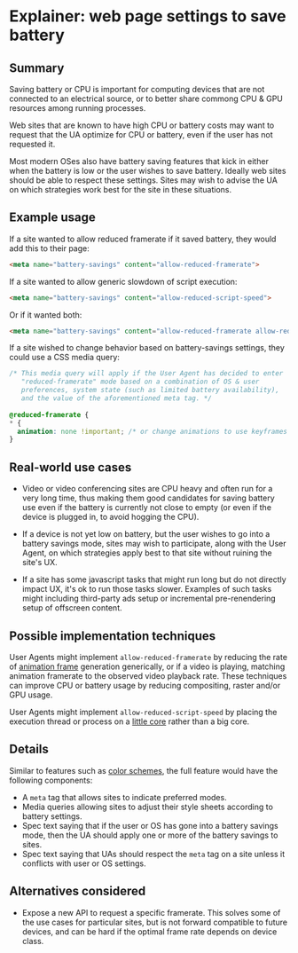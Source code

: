 # Explainer: web page settings to save battery

## Summary

Saving battery or CPU is important for computing devices that are not connected to an electrical source, or to better share commong CPU & GPU resources among running processes.

Web sites that are known to have high CPU or battery costs may want to request that the UA optimize for CPU or battery, even if the user has not requested it.

Most modern OSes also have battery saving features that kick in either when the battery is low or the user wishes to save battery. Ideally web sites should be able to respect these settings. Sites may wish to advise the UA on which strategies work best for the site in these situations.

## Example usage

If a site wanted to allow reduced framerate if it saved battery, they would add this to their page:

```html
<meta name="battery-savings" content="allow-reduced-framerate">
```

If a site wanted to allow generic slowdown of script execution:

```html
<meta name="battery-savings" content="allow-reduced-script-speed">
```

Or if it wanted both:

```html
<meta name="battery-savings" content="allow-reduced-framerate allow-reduced-script-speed">
```


If a site wished to change behavior based on battery-savings settings, they could use a CSS media query:

```css
/* This media query will apply if the User Agent has decided to enter
   "reduced-framerate" mode based on a combination of OS & user
   preferences, system state (such as limited battery availability),
   and the value of the aforementioned meta tag. */
   
@reduced-framerate {
* {
  animation: none !important; /* or change animations to use keyframes optimized for battery-savings */
}
```

## Real-world use cases

* Video or video conferencing sites are CPU heavy and often run for a very long time, thus making them good candidates for saving battery use even if the battery is currently not close to empty (or even if the device is plugged in, to avoid hogging the CPU).

* If a device is not yet low on battery, but the user wishes to go into a battery savings mode, sites may wish to participate, along with the User Agent, on which strategies apply best to that site without ruining the site's UX.

* If a site has some javascript tasks that might run long but do not directly impact UX, it's ok to run those tasks slower. Examples of such tasks might including third-party ads setup or incremental pre-renendering setup of offscreen content.

## Possible implementation techniques

User Agents might implement `allow-reduced-framerate` by reducing the rate of [animation frame](https://html.spec.whatwg.org/multipage/webappapis.html#update-the-rendering) generation generically, or if a video is playing, matching animation framerate to the observed video playback rate. These techniques can improve CPU or battery usage by reducing compositing, raster and/or GPU usage.

User Agents might implement `allow-reduced-script-speed` by placing the execution thread or process on a [little core](https://en.wikipedia.org/wiki/ARM_big.LITTLE) rather than a big core.


## Details

Similar to features such as [color schemes](https://drafts.csswg.org/css-color-adjust/#color-scheme-meta), the full feature would have the following components:

* A `meta` tag that allows sites to indicate preferred modes.
* Media queries allowing sites to adjust their style sheets according to battery settings.
* Spec text saying that if the user or OS has gone into a battery savings mode, then the UA should apply one or more of the battery savings to sites.
* Spec text saying that UAs should respect the `meta` tag on a site unless it conflicts with user or OS settings.

## Alternatives considered

* Expose a new API to request a specific framerate. This solves some of the use cases for particular sites, but is not forward compatible to future devices, and can be hard if the optimal frame rate depends on device class.


